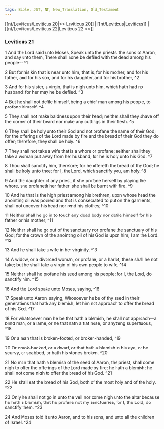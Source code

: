 ```yaml
---
tags: Bible, JST, NT, New_Translation, Old_Testament
---
```


[[nt/Leviticus/Leviticus 20|<< Leviticus 20]] | [[nt/Leviticus|Leviticus]] | [[nt/Leviticus/Leviticus 22|Leviticus 22 >>]]

### Leviticus 21

1 And the Lord said unto Moses, Speak unto the priests, the sons of Aaron, and say unto them, There shall none be defiled with the dead among his people\--  ^1

2 But for his kin that is near unto him, that is, for his mother, and for his father, and for his son, and for his daughter, and for his brother,  ^2

3 And for his sister, a virgin, that is nigh unto him, which hath had no husband; for her may he be defiled.  ^3

4 But he shall not defile himself, being a chief man among his people, to profane himself.  ^4

5 They shall not make baldness upon their head; neither shall they shave off the corner of their beard nor make any cuttings in their flesh.  ^5

6 They shall be holy unto their God and not profane the name of their God; for the offerings of the Lord made by fire and the bread of their God they do offer; therefore, they shall be holy.  ^6

7 They shall not take a wife that is a whore or profane; neither shall they take a woman put away from her husband; for he is holy unto his God.  ^7

8 Thou shalt sanctify him, therefore; for he offereth the bread of thy God; he shall be holy unto thee; for I, the Lord, which sanctify you, am holy.  ^8

9 And the daughter of any priest, if she profane herself by playing the whore, she profaneth her father; she shall be burnt with fire.  ^9

10 And he that is the high priest among his brethren, upon whose head the anointing oil was poured and that is consecrated to put on the garments, shall not uncover his head nor rend his clothes;  ^10

11 Neither shall he go in to touch any dead body nor defile himself for his father or his mother;  ^11

12 Neither shall he go out of the sanctuary nor profane the sanctuary of his God; for the crown of the anointing oil of his God is upon him; I am the Lord.  ^12

13 And he shall take a wife in her virginity.  ^13

14 A widow, or a divorced woman, or profane, or a harlot, these shall he not take; but he shall take a virgin of his own people to wife.  ^14

15 Neither shall he profane his seed among his people; for I, the Lord, do sanctify him.  ^15

16 And the Lord spake unto Moses, saying,  ^16

17 Speak unto Aaron, saying, Whosoever he be of thy seed in their generations that hath any blemish, let him not approach to offer the bread of his God.  ^17

18 For whatsoever man he be that hath a blemish, he shall not approach\--a blind man, or a lame, or he that hath a flat nose, or anything superfluous,  ^18

19 Or a man that is broken-footed, or broken-handed,  ^19

20 Or crook-backed, or a dwarf, or that hath a blemish in his eye, or be scurvy, or scabbed, or hath his stones broken.  ^20

21 No man that hath a blemish of the seed of Aaron, the priest, shall come nigh to offer the offerings of the Lord made by fire; he hath a blemish; he shall not come nigh to offer the bread of his God.  ^21

22 He shall eat the bread of his God, both of the most holy and of the holy.  ^22

23 Only he shall not go in unto the veil nor come nigh unto the altar because he hath a blemish, that he profane not my sanctuaries; for I, the Lord, do sanctify them.  ^23

24 And Moses told it unto Aaron, and to his sons, and unto all the children of Israel.  ^24

 
